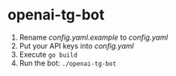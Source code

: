 # openai-tg-bot


1. Rename _config.yaml.example_ to _config.yaml_
2. Put your API keys into _config.yaml_
3. Execute `go build`
4. Run the bot: `./openai-tg-bot`
